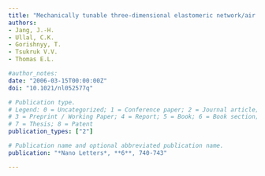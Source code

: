 ```yaml
---
title: "Mechanically tunable three-dimensional elastomeric network/air structures via interference lithography"
authors:
- Jang, J.-H.
- Ullal, C.K.
- Gorishnyy, T.
- Tsukruk V.V.
- Thomas E.L.

#author_notes:
date: "2006-03-15T00:00:00Z"
doi: "10.1021/nl052577q"

# Publication type.
# Legend: 0 = Uncategorized; 1 = Conference paper; 2 = Journal article;
# 3 = Preprint / Working Paper; 4 = Report; 5 = Book; 6 = Book section;
# 7 = Thesis; 8 = Patent
publication_types: ["2"]

# Publication name and optional abbreviated publication name.
publication: "*Nano Letters*, **6**, 740-743"

---
```

